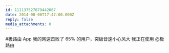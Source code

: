 ```yaml
---
id: 111137527879442067
date: 2014-08-06T17:47:00.000Z
reply: false
media_attachments: 0
---
```


#极路由 App 我的网速击败了 65% 的用户，突破音速小心风大 我正在使用 @极路由 ​​​​

